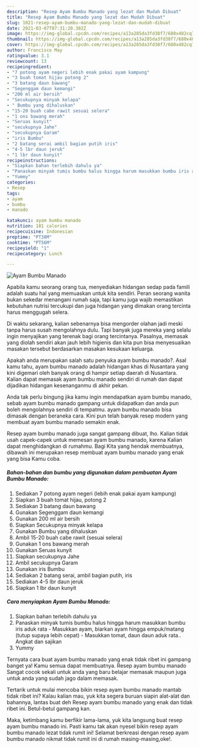 ```yaml
---
description: "Resep Ayam Bumbu Manado yang lezat dan Mudah Dibuat"
title: "Resep Ayam Bumbu Manado yang lezat dan Mudah Dibuat"
slug: 1021-resep-ayam-bumbu-manado-yang-lezat-dan-mudah-dibuat
date: 2021-03-07T07:31:20.302Z
image: https://img-global.cpcdn.com/recipes/a13a285da3fd38f7/680x482cq70/ayam-bumbu-manado-foto-resep-utama.jpg
thumbnail: https://img-global.cpcdn.com/recipes/a13a285da3fd38f7/680x482cq70/ayam-bumbu-manado-foto-resep-utama.jpg
cover: https://img-global.cpcdn.com/recipes/a13a285da3fd38f7/680x482cq70/ayam-bumbu-manado-foto-resep-utama.jpg
author: Francisco May
ratingvalue: 3.1
reviewcount: 13
recipeingredient:
- "7 potong ayam negeri lebih enak pakai ayam kampung"
- "3 buah tomat hijau potong 2"
- "3 batang daun bawang"
- "Segenggam daun kemangi"
- "200 ml air bersih"
- "Secukupnya minyak kelapa"
- " Bumbu yang dihaluskan"
- "15-20 buah cabe rawit sesuai selera"
- "1 ons bawang merah"
- "Seruas kunyit"
- "secukupnya Jahe"
- "secukupnya Garam"
- "iris Bumbu"
- "2 batang serai ambil bagian putih iris"
- "4-5 lbr daun jeruk"
- "1 lbr daun kunyit"
recipeinstructions:
- "Siapkan bahan terlebih dahulu ya"
- "Panaskan minyak tumis bumbu halus hingga harum masukkan bumbu iris aduk rata Masukkan ayam, biarkan ayam hingga empuk/matang (tutup supaya lebih cepat)  Masukkan tomat, daun daun aduk rata.. Angkat dan sajikan"
- "Yummy"
categories:
- Resep
tags:
- ayam
- bumbu
- manado

katakunci: ayam bumbu manado 
nutrition: 181 calories
recipecuisine: Indonesian
preptime: "PT38M"
cooktime: "PT56M"
recipeyield: "1"
recipecategory: Lunch

---
```



![Ayam Bumbu Manado](https://img-global.cpcdn.com/recipes/a13a285da3fd38f7/680x482cq70/ayam-bumbu-manado-foto-resep-utama.jpg)

Apabila kamu seorang orang tua, menyediakan hidangan sedap pada famili adalah suatu hal yang memuaskan untuk kita sendiri. Peran seorang  wanita bukan sekedar menangani rumah saja, tapi kamu juga wajib memastikan kebutuhan nutrisi tercukupi dan juga hidangan yang dimakan orang tercinta harus menggugah selera.

Di waktu  sekarang, kalian sebenarnya bisa mengorder olahan jadi meski tanpa harus susah mengolahnya dulu. Tapi banyak juga mereka yang selalu ingin menyajikan yang terenak bagi orang tercintanya. Pasalnya, memasak yang diolah sendiri akan jauh lebih higienis dan kita pun bisa menyesuaikan masakan tersebut berdasarkan masakan kesukaan keluarga. 



Apakah anda merupakan salah satu penyuka ayam bumbu manado?. Asal kamu tahu, ayam bumbu manado adalah hidangan khas di Nusantara yang kini digemari oleh banyak orang di hampir setiap daerah di Nusantara. Kalian dapat memasak ayam bumbu manado sendiri di rumah dan dapat dijadikan hidangan kesenanganmu di akhir pekan.

Anda tak perlu bingung jika kamu ingin mendapatkan ayam bumbu manado, sebab ayam bumbu manado gampang untuk didapatkan dan anda pun boleh mengolahnya sendiri di tempatmu. ayam bumbu manado bisa dimasak dengan beraneka cara. Kini pun telah banyak resep modern yang membuat ayam bumbu manado semakin enak.

Resep ayam bumbu manado juga sangat gampang dibuat, lho. Kalian tidak usah capek-capek untuk memesan ayam bumbu manado, karena Kalian dapat menghidangkan di rumahmu. Bagi Kita yang hendak membuatnya, dibawah ini merupakan resep membuat ayam bumbu manado yang enak yang bisa Kamu coba.

<!--inarticleads1-->

##### Bahan-bahan dan bumbu yang digunakan dalam pembuatan Ayam Bumbu Manado:

1. Sediakan 7 potong ayam negeri (lebih enak pakai ayam kampung)
1. Siapkan 3 buah tomat hijau, potong 2
1. Sediakan 3 batang daun bawang
1. Gunakan Segenggam daun kemangi
1. Gunakan 200 ml air bersih
1. Siapkan Secukupnya minyak kelapa
1. Gunakan  Bumbu yang dihaluskan
1. Ambil 15-20 buah cabe rawit (sesuai selera)
1. Gunakan 1 ons bawang merah
1. Gunakan Seruas kunyit
1. Siapkan secukupnya Jahe
1. Ambil secukupnya Garam
1. Gunakan iris Bumbu
1. Sediakan 2 batang serai, ambil bagian putih, iris
1. Sediakan 4-5 lbr daun jeruk
1. Siapkan 1 lbr daun kunyit




<!--inarticleads2-->

##### Cara menyiapkan Ayam Bumbu Manado:

1. Siapkan bahan terlebih dahulu ya
1. Panaskan minyak tumis bumbu halus hingga harum masukkan bumbu iris aduk rata - Masukkan ayam, biarkan ayam hingga empuk/matang (tutup supaya lebih cepat)  - Masukkan tomat, daun daun aduk rata.. Angkat dan sajikan
1. Yummy




Ternyata cara buat ayam bumbu manado yang enak tidak ribet ini gampang banget ya! Kamu semua dapat membuatnya. Resep ayam bumbu manado Sangat cocok sekali untuk anda yang baru belajar memasak maupun juga untuk anda yang sudah jago dalam memasak.

Tertarik untuk mulai mencoba bikin resep ayam bumbu manado mantab tidak ribet ini? Kalau kalian mau, yuk kita segera buruan siapin alat-alat dan bahannya, lantas buat deh Resep ayam bumbu manado yang enak dan tidak ribet ini. Betul-betul gampang kan. 

Maka, ketimbang kamu berfikir lama-lama, yuk kita langsung buat resep ayam bumbu manado ini. Pasti kamu tak akan nyesel bikin resep ayam bumbu manado lezat tidak rumit ini! Selamat berkreasi dengan resep ayam bumbu manado nikmat tidak rumit ini di rumah masing-masing,oke!.

